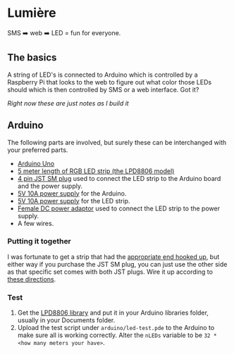 # Lumière

SMS :arrow_right: web :arrow_right: LED = fun for everyone.

## The basics

A string of LED's is connected to Arduino which is controlled by a Raspberry Pi that looks to the web to figure out what color those LEDs should which is then controlled by SMS or a web interface.  Got it?

*Right now these are just notes as I build it*

## Arduino

The following parts are involved, but surely these can be interchanged with your preferred parts.

* [Arduino Uno](http://arduino.cc/en/Main/arduinoBoardUno)
* [5 meter length of RGB LED strip (the LPD8806 model)](http://www.adafruit.com/products/306)
* [4 pin JST SM plug](http://www.adafruit.com/products/578) used to connect the LED strip to the Arduino board and the power supply.
* [5V 10A power supply](http://www.adafruit.com/products/658) for the Arduino.
* [5V 10A power supply](http://www.adafruit.com/products/658) for the LED strip.
* [Female DC power adaptor](http://www.adafruit.com/products/368) used to connect the LED strip to the power supply.
* A few wires.

### Putting it together

I was fortunate to get a strip that had the [appropriate end hooked up](http://learn.adafruit.com/digital-led-strip/wiring), but either way if you purchase the JST SM plug, you can just use the other side as that specific set comes with both JST plugs.  Wire it up according to [these directions](http://learn.adafruit.com/digital-led-strip/wiring).

### Test

1. Get the [LPD8806 library](https://github.com/adafruit/LPD8806) and put it in your Arduino libraries folder, usually in your Documents folder.
1. Upload the test script under `arduino/led-test.pde` to the Arduino to make sure all is working correctly.  Alter the `nLEDs` variable to be `32 * <how many meters your have>`.
